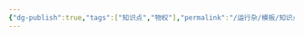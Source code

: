 ```yaml
---
{"dg-publish":true,"tags":["知识点","物权"],"permalink":"/运行杂/模板/知识点/物权知识点模板/","dgPassFrontmatter":true,"created":"2024-11-01T14:25:28.692+08:00","updated":"2024-11-01T14:25:45.980+08:00"}
---
```


